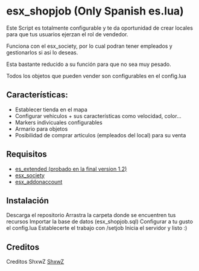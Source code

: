 # esx_shopjob (Only Spanish es.lua)

Este Script es totalmente configurable y te da oportunidad de crear locales para que tus usuarios ejerzan el rol de vendedor.

Funciona con el esx_society, por lo cual podran tener empleados y gestionarlos si asi lo deseas.

Esta bastante reducido a su función para que no sea muy pesado.

Todos los objetos que pueden vender son configurables en el config.lua 

## Características:
+ Establecer tienda en el mapa
+ Configurar vehiculos + sus características como velocidad, color...
+ Markers indivicuales configurables
+ Armario para objetos
+ Posibilidad de comprar articulos (empleados del local) para su venta


## Requisitos
   - [es_extended (probado en la final version 1.2)](https://github.com/esx-framework/es_extended/releases/tag/1.2.0)
   - [esx_society](https://github.com/esx-framework/esx_society)
   - [esx_addonaccount](https://github.com/esx-framework/esx_addonaccount)

## Instalación
Descarga el repositorio
Arrastra la carpeta donde se encuentren tus recursos
Importar la base de datos (esx_shopjob.sql)
Configurar a tu gusto el config.lua
Establecerte el trabajo con /setjob
Inicia el servidor y listo :)

## Creditos
 
Creditos ShxwZ [ShxwZ](https://github.com/ShxwZ)
